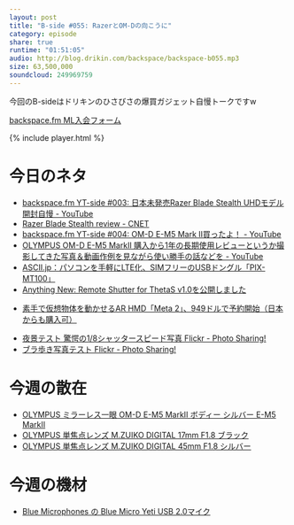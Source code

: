 ```yaml
---
layout: post
title: "B-side #055: RazerとOM-Dの向こうに"
category: episode
share: true
runtime: "01:51:05"
audio: http://blog.drikin.com/backspace/backspace-b055.mp3
size: 63,500,000
soundcloud: 249969759
---
```

今回のB-sideはドリキンのひさびさの爆買ガジェット自慢トークですw


[backspace.fm ML入会フォーム](http://backspace.us11.list-manage.com/subscribe?u=09c933bd3997c1d16dbed156a&id=84b6529b91)

{% include player.html %}

# 今日のネタ
* [backspace.fm YT-side #003: 日本未発売Razer Blade Stealth UHDモデル開封自慢 - YouTube](https://www.youtube.com/watch?v=Z6fOc69mCUA)
* [Razer Blade Stealth review - CNET](http://www.cnet.com/products/razer-blade-stealth/)
* [backspace.fm YT-side #004: OM-D E-M5 Mark II買ったよ！ - YouTube](https://www.youtube.com/watch?v=lxqW8cCaM4I)
* [OLYMPUS OM-D E-M5 MarkII 購入から1年の長期使用レビューというか撮影してきた写真＆動画作例を見ながら使い勝手の話などを - YouTube](https://www.youtube.com/watch?v=5EskgOHkpcI)
* [ASCII.jp：パソコンを手軽にLTE化、SIMフリーのUSBドングル「PIX-MT100」](http://ascii.jp/elem/000/001/124/1124866/)
* [Anything New: Remote Shutter for ThetaS v1.0を公開しました](http://yuichi-dev.blogspot.jp/2016/02/remote-shutter-for-thetas-v1.html)
- [素手で仮想物体を動かせるAR HMD「Meta 2」、949ドルで予約開始（日本からも購入可）](http://www.itmedia.co.jp/news/articles/1603/03/news094.html)
* [夜景テスト 驚愕の1/8シャッタースピード写真  Flickr - Photo Sharing!](https://www.flickr.com/photos/drikin/25460918685/in/dateposted-public/)
* [ブラ歩き写真テスト  Flickr - Photo Sharing!](https://www.flickr.com/photos/drikin/25342474612/in/dateposted-public/)

# 今週の散在
* [OLYMPUS ミラーレス一眼 OM-D E-M5 MarkII ボディー シルバー E-M5 MarkII](http://amzn.to/218lE1S)
* [OLYMPUS 単焦点レンズ M.ZUIKO DIGITAL 17mm F1.8 ブラック](http://amzn.to/1QWLgz6)
* [OLYMPUS 単焦点レンズ M.ZUIKO DIGITAL 45mm F1.8 シルバー](http://amzn.to/24EOcEI)

# 今週の機材
* [Blue Microphones の Blue Micro Yeti USB 2.0マイク](http://amzn.to/1QWLhTS)
